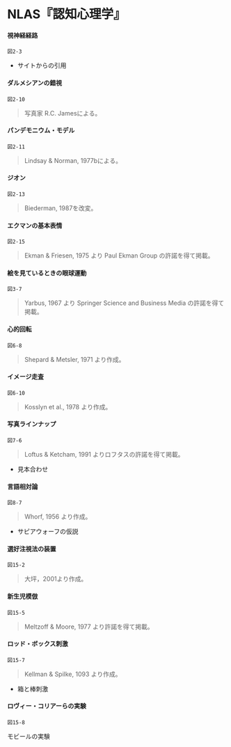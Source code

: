 # NLAS『認知心理学』


#### 視神経経路
`図2-3`
+ サイトからの引用

#### ダルメシアンの錯視
`図2-10`
> 写真家 R.C. Jamesによる。

#### パンデモニウム・モデル
`図2-11`
> Lindsay & Norman, 1977bによる。

#### ジオン
`図2-13`
> Biederman, 1987を改変。

#### エクマンの基本表情
`図2-15`

> Ekman & Friesen, 1975 より Paul Ekman Group の許諾を得て掲載。

#### 絵を見ているときの眼球運動
`図3-7`

> Yarbus, 1967 より Springer Science and Business Media の許諾を得て掲載。

#### 心的回転
`図6-8`

> Shepard & Metsler, 1971 より作成。

#### イメージ走査
`図6-10`

> Kosslyn et al., 1978 より作成。

#### 写真ラインナップ
`図7-6`
> Loftus & Ketcham, 1991 よりロフタスの許諾を得て掲載。
+ 見本合わせ

#### 言語相対論
`図8-7`
> Whorf, 1956 より作成。
+ サピアウォーフの仮説

#### 選好注視法の装置
`図15-2`
> 大坪，2001より作成。

#### 新生児模倣
`図15-5`
> Meltzoff & Moore, 1977 より許諾を得て掲載。

#### ロッド・ボックス刺激
`図15-7`
> Kellman & Spilke, 1093 より作成。
+ 箱と棒刺激

#### ロヴィー・コリアーらの実験
`図15-8`
> 

モビールの実験

